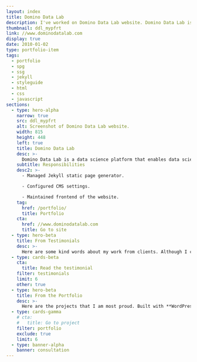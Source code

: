 ```yaml
---
layout: index
title: Domino Data Lab
description: I've worked on Domino Data Lab website. Domino Data Lab is a data science platform that enables teams to rapidly develop and deploy breakthrough models.
thumbnail: ddl_mypfrt
link: //www.dominodatalab.com
display: true
date: 2010-01-02
type: portfolio-item
tags:
  - portfolio
  - spg
  - ssg
  - jekyll
  - styleguide
  - html
  - css
  - javascript
sections:
  - type: hero-alpha
    narrow: true
    src: ddl_mypfrt
    alt: Screenshot of Domino Data Lab website.
    width: 815
    height: 448
    left: true
    title: Domino Data Lab
    desc: >-
      Domino Data Lab is a data science platform that enables data science teams to rapidly develop and deploy models that drive breakthrough innovation and competitive advantage. The website runs on Jekyll.
    subtitle: Responsibilities
    desc2: >-
      - Managed Jekyll static page generator.

      - Configured CMS settings.

      - Maintained frontend of the website.
    tag:
      href: /portfolio/
      title: Portfolio
    cta:
      href: //www.dominodatalab.com
      title: Go to site
  - type: hero-beta
    title: From Testimonials
    desc: >-
      Here are some kind words about my work from clients. Although I collaborated with clients from more than 10 countries, most of them came from **The United States**.
  - type: cards-beta
    cta:
      title: Read the testimonial
    filter: testimonials
    limit: 6
    other: true
  - type: hero-beta
    title: From the Portfolio
    desc: >-
      Here are the projects that I am most proud. Built with **WordPress**, **Shopify**, **Jekyll**, and **Hugo**, among others.
  - type: cards-gamma
    # cta:
    #   title: Go to project
    filter: portfolio
    exclude: true
    limit: 6
  - type: banner-alpha
    banner: consultation
---
```

